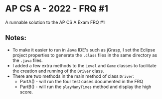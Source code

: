 # AP CS A - 2022 - FRQ #1
A runnable solution to the AP CS A Exam FRQ #1
## Notes:
* To make it easier to run in Java IDE's such as jGrasp, I set the Eclipse project properties to generate the `.class` files in the same directory as the `.java` files.
* I added a few extra methods to the `Level` and `Game` classes to facilitate the creation and running of the `Driver` class.
* There are two methods in the main method of class `Driver`:
    * PartA() - will run the four test cases documented in the FRQ
    * PartB() - will run the `playManyTimes` method and display the high score.
